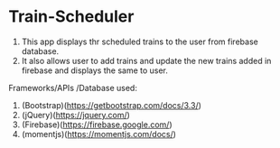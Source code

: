 # Train-Scheduler
1. This app displays thr scheduled trains to the user from firebase database.
2. It also allows user to add trains and update the new trains added  in firebase and displays the same to user.

Frameworks/APIs /Database used:
1. (Bootstrap)(https://getbootstrap.com/docs/3.3/)
2. (jQuery)(https://jquery.com/)
3. (Firebase)(https://firebase.google.com/)
4. (momentjs)(https://momentjs.com/docs/)
